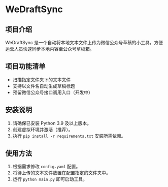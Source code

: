 # WeDraftSync

## 项目介绍
WeDraftSync 是一个自动将本地文本文件上传为微信公众号草稿的小工具，方便运营人员快速同步本地内容至公众号草稿箱。

## 项目功能清单
- 扫描指定文件夹下的文本文件
- 支持以文件名自动生成草稿标题
- 预留微信公众号接口调用入口（开发中）

## 安装说明
1. 请确保已安装 Python 3.9 及以上版本。
2. 创建虚拟环境并激活（推荐）。
3. 执行 `pip install -r requirements.txt` 安装所需依赖。

## 使用方法
1. 根据需求修改 `config.yaml` 配置。
2. 将待上传的文本文件放置在配置指定的文件夹中。
3. 运行 `python main.py` 即可启动工具。
